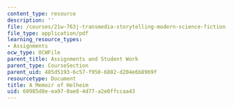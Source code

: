 ```yaml
---
content_type: resource
description: ''
file: /courses/21w-763j-transmedia-storytelling-modern-science-fiction-spring-2014/60985d8eea970ae84d77a2e0ffccaa43_MIT21W_763JS14_MmoirHelhm.pdf
file_type: application/pdf
learning_resource_types:
- Assignments
ocw_type: OCWFile
parent_title: Assignments and Student Work
parent_type: CourseSection
parent_uid: 485d5193-6c57-f950-6802-d204e6b8969f
resourcetype: Document
title: A Memoir of Helheim
uid: 60985d8e-ea97-0ae8-4d77-a2e0ffccaa43
---
```

